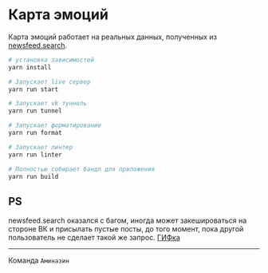 # Карта эмоций

Карта эмоций работает на реальных данных, полученных из
[newsfeed.search](https://vk.com/dev/newsfeed.search).

```sh
# установка зависимостей
yarn install

# Запускает live сервер
yarn run start

# Запускает vk туннель
yarn run tunnel

# Запускает форматирование
yarn run format

# Запускает линтер
yarn run linter

# Полностью собирает бандл для приложения
yarn run build
```

## PS

newsfeed.search оказался с багом, иногда может закешироваться
на стороне ВК и присылать пустые посты, до того момент, пока
другой пользователь не сделает такой же запрос.
[ГИФка](https://vk.com/doc117253521_568151978?hash=13b7155d4817b7e9e4&dl=40d9855c935dfa4257)

---

Команда `Аминазин`
